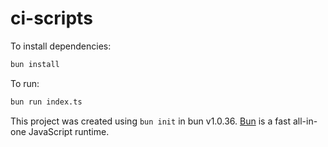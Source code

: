 # ci-scripts

To install dependencies:

```bash
bun install
```

To run:

```bash
bun run index.ts
```

This project was created using `bun init` in bun v1.0.36. [Bun](https://bun.sh) is a fast all-in-one JavaScript runtime.
